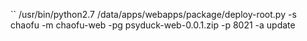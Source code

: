 ``
/usr/bin/python2.7 /data/apps/webapps/package/deploy-root.py -s chaofu -m chaofu-web -pg psyduck-web-0.0.1.zip -p 8021 -a update
```